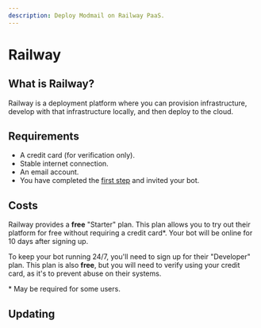 ```yaml
---
description: Deploy Modmail on Railway PaaS.
---
```


# Railway

## What is Railway?

Railway is a deployment platform where you can provision infrastructure, develop with that infrastructure locally, and then deploy to the cloud.&#x20;

## Requirements

* A credit card (for verification only).
* Stable internet connection.
* An email account.
* You have completed the [first step](./#create-a-discord-bot) and invited your bot.

## Costs

Railway provides a **free** "Starter" plan. This plan allows you to try out their platform for free without requiring a credit card\*. Your bot will be online for 10 days after signing up.

To keep your bot running 24/7, you'll need to sign up for their "Developer" plan. This plan is also **free**, but you will need to verify using your credit card, as it's to prevent abuse on their systems.

\* May be required for some users.

## Updating





